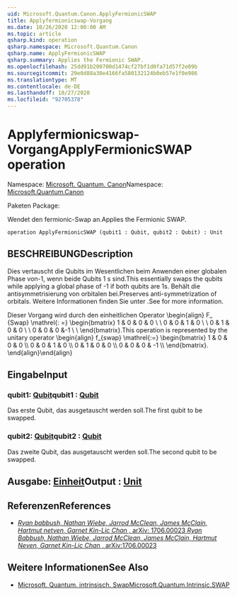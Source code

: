 ```yaml
---
uid: Microsoft.Quantum.Canon.ApplyFermionicSWAP
title: Applyfermionicswap-Vorgang
ms.date: 10/26/2020 12:00:00 AM
ms.topic: article
qsharp.kind: operation
qsharp.namespace: Microsoft.Quantum.Canon
qsharp.name: ApplyFermionicSWAP
qsharp.summary: Applies the Fermionic SWAP.
ms.openlocfilehash: 25dd91b200700d1474cf27bf1d0fa71d57f2e09b
ms.sourcegitcommit: 29e0d88a30e4166fa580132124b0eb57e1f0e986
ms.translationtype: MT
ms.contentlocale: de-DE
ms.lasthandoff: 10/27/2020
ms.locfileid: "92705378"
---
```

# <a name="applyfermionicswap-operation"></a><span data-ttu-id="430c2-102">Applyfermionicswap-Vorgang</span><span class="sxs-lookup"><span data-stu-id="430c2-102">ApplyFermionicSWAP operation</span></span>

<span data-ttu-id="430c2-103">Namespace: [Microsoft. Quantum. Canon](xref:Microsoft.Quantum.Canon)</span><span class="sxs-lookup"><span data-stu-id="430c2-103">Namespace: [Microsoft.Quantum.Canon](xref:Microsoft.Quantum.Canon)</span></span>

<span data-ttu-id="430c2-104">Paketen [](https://nuget.org/packages/)</span><span class="sxs-lookup"><span data-stu-id="430c2-104">Package: [](https://nuget.org/packages/)</span></span>


<span data-ttu-id="430c2-105">Wendet den fermionic-Swap an.</span><span class="sxs-lookup"><span data-stu-id="430c2-105">Applies the Fermionic SWAP.</span></span>

```qsharp
operation ApplyFermionicSWAP (qubit1 : Qubit, qubit2 : Qubit) : Unit
```


## <a name="description"></a><span data-ttu-id="430c2-106">BESCHREIBUNG</span><span class="sxs-lookup"><span data-stu-id="430c2-106">Description</span></span>

<span data-ttu-id="430c2-107">Dies vertauscht die Qubits im Wesentlichen beim Anwenden einer globalen Phase von-1, wenn beide Qubits 1 s sind.</span><span class="sxs-lookup"><span data-stu-id="430c2-107">This essentially swaps the qubits while applying a global phase of -1 if both qubits are 1s.</span></span> <span data-ttu-id="430c2-108">Behält die antisymmetrisierung von orbitalen bei.</span><span class="sxs-lookup"><span data-stu-id="430c2-108">Preserves anti-symmetrization of orbitals.</span></span>
<span data-ttu-id="430c2-109">Weitere Informationen finden Sie unter .</span><span class="sxs-lookup"><span data-stu-id="430c2-109">See  for more information.</span></span>

<span data-ttu-id="430c2-110">Dieser Vorgang wird durch den einheitlichen Operator \begin{align} F_ {Swap} \mathrel{: =} \begin{bmatrix} 1 & 0 & 0 & 0 \\ \\ 0 & 0 & 1 & 0 \\ \\ 0 & 1 & 0 & 0 \\ \\ 0 & 0 & 0 &-1 \\ \\ \end{bmatrix}.</span><span class="sxs-lookup"><span data-stu-id="430c2-110">This operation is represented by the unitary operator \begin{align} f_{swap} \mathrel{:=} \begin{bmatrix} 1 & 0 & 0 & 0 \\\\ 0 & 0 & 1 & 0 \\\\ 0 & 1 & 0 & 0 \\\\ 0 & 0 & 0 & -1 \\\\ \end{bmatrix}.</span></span>
<span data-ttu-id="430c2-111">\end{align}</span><span class="sxs-lookup"><span data-stu-id="430c2-111">\end{align}</span></span>

## <a name="input"></a><span data-ttu-id="430c2-112">Eingabe</span><span class="sxs-lookup"><span data-stu-id="430c2-112">Input</span></span>

### <a name="qubit1--qubit"></a><span data-ttu-id="430c2-113">qubit1: [Qubit](xref:microsoft.quantum.lang-ref.qubit)</span><span class="sxs-lookup"><span data-stu-id="430c2-113">qubit1 : [Qubit](xref:microsoft.quantum.lang-ref.qubit)</span></span>

<span data-ttu-id="430c2-114">Das erste Qubit, das ausgetauscht werden soll.</span><span class="sxs-lookup"><span data-stu-id="430c2-114">The first qubit to be swapped.</span></span>


### <a name="qubit2--qubit"></a><span data-ttu-id="430c2-115">qubit2: [Qubit](xref:microsoft.quantum.lang-ref.qubit)</span><span class="sxs-lookup"><span data-stu-id="430c2-115">qubit2 : [Qubit](xref:microsoft.quantum.lang-ref.qubit)</span></span>

<span data-ttu-id="430c2-116">Das zweite Qubit, das ausgetauscht werden soll.</span><span class="sxs-lookup"><span data-stu-id="430c2-116">The second qubit to be swapped.</span></span>



## <a name="output--unit"></a><span data-ttu-id="430c2-117">Ausgabe: [Einheit](xref:microsoft.quantum.lang-ref.unit)</span><span class="sxs-lookup"><span data-stu-id="430c2-117">Output : [Unit](xref:microsoft.quantum.lang-ref.unit)</span></span>



## <a name="references"></a><span data-ttu-id="430c2-118">Referenzen</span><span class="sxs-lookup"><span data-stu-id="430c2-118">References</span></span>

- [<span data-ttu-id="430c2-119">*Ryan babbush, Nathan Wiebe, Jarrod McClean, James McClain, Hartmut netven, Garnet Kin-Lic Chan* , arXiv: 1706.00023</span><span class="sxs-lookup"><span data-stu-id="430c2-119"> *Ryan Babbush, Nathan Wiebe, Jarrod McClean, James McClain, Hartmut Neven, Garnet Kin-Lic Chan* , arXiv:1706.00023 </span></span>](https://arxiv.org/pdf/1706.00023.pdf)

## <a name="see-also"></a><span data-ttu-id="430c2-120">Weitere Informationen</span><span class="sxs-lookup"><span data-stu-id="430c2-120">See Also</span></span>

- [<span data-ttu-id="430c2-121">Microsoft. Quantum. intrinsisch. Swap</span><span class="sxs-lookup"><span data-stu-id="430c2-121">Microsoft.Quantum.Intrinsic.SWAP</span></span>](xref:Microsoft.Quantum.Intrinsic.SWAP)